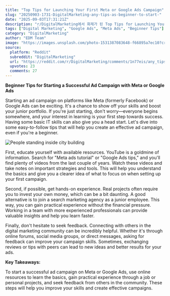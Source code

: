 ```yaml
---
title: "Top Tips for Launching Your First Meta or Google Ads Campaign"
slug: "20250903-1731-DigitalMarketing-any-tips-as-beginner-to-start-"
date: "2025-09-03T17:31:21Z"
description: "r/DigitalMarketing에서 화제가 된 Top Tips for Launching Your First Meta or Google Ads Campaign에 대한 깊이 있는 분석과 인사이트"
tags: ["Digital Marketing", "Google Ads", "Meta Ads", "Beginner Tips"]
category: "DigitalMarketing"
author: "EDM Team"
image: "https://images.unsplash.com/photo-1531387083648-f66895a7ec10?crop=entropy&cs=tinysrgb&fit=max&fm=jpg&ixid=M3w3OTU0NDF8MHwxfHNlYXJjaHwyNnx8dGlwc3xlbnwxfDB8fHwxNzU2OTIwNjcwfDA&ixlib=rb-4.1.0&q=80&w=1080"
source:
  platform: "Reddit"
  subreddit: "DigitalMarketing"
  url: "https://reddit.com/r/DigitalMarketing/comments/1n77eis/any_tips_as_beginner_to_start_succesfull_campaign/"
  upvotes: 23
  comments: 27
---
```


**Beginner Tips for Starting a Successful Ad Campaign with Meta or Google Ads**

Starting an ad campaign on platforms like Meta (formerly Facebook) or Google Ads can be exciting. It's a chance to show off your skills and boost your junior portfolio. If you're just starting, don't worry—everyone begins somewhere, and your interest in learning is your first step towards success. Having some basic IT skills can also give you a head start. Let's dive into some easy-to-follow tips that will help you create an effective ad campaign, even if you're a beginner.

![People standing inside city building](https://images.unsplash.com/39/lIZrwvbeRuuzqOoWJUEn_Photoaday_CSD%20%281%20of%201%29-5.jpg?crop=entropy&cs=tinysrgb&fit=max&fm=jpg&ixid=M3w3OTU0NDF8MHwxfHNlYXJjaHwyMHx8YnVzaW5lc3MlMjBtZWV0aW5nfGVufDF8MHx8fDE3NTY5MjA2NzEw&ixlib=rb-4.1.0&q=80&w=1080)

First, educate yourself with available resources. YouTube is a goldmine of information. Search for "Meta ads tutorial" or "Google Ads tips," and you'll find plenty of videos from the last couple of years. Watch these videos and take notes on important strategies and tools. This will help you understand the basics and give you a clearer idea of what to focus on when setting up your first campaign.

Second, if possible, get hands-on experience. Real projects often require you to invest your own money, which can be a bit daunting. A good alternative is to join a search marketing agency as a junior employee. This way, you can gain practical experience without the financial pressure. Working in a team with more experienced professionals can provide valuable insights and help you learn faster.

Finally, don't hesitate to seek feedback. Connecting with others in the digital marketing community can be incredibly helpful. Whether it's through online forums, social media groups, or direct messages, asking for feedback can improve your campaign skills. Sometimes, exchanging reviews or tips with peers can lead to new ideas and better results for your ads.

**Key Takeaways:**

To start a successful ad campaign on Meta or Google Ads, use online resources to learn the basics, gain practical experience through a job or personal projects, and seek feedback from others in the community. These steps will help you improve your skills and create effective campaigns.